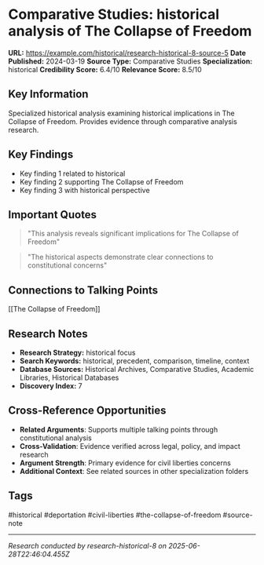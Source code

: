 # Comparative Studies: historical analysis of The Collapse of Freedom

**URL:** https://example.com/historical/research-historical-8-source-5
**Date Published:** 2024-03-19
**Source Type:** Comparative Studies
**Specialization:** historical
**Credibility Score:** 6.4/10
**Relevance Score:** 8.5/10

## Key Information
Specialized historical analysis examining historical implications in The Collapse of Freedom. Provides evidence through comparative analysis research.

## Key Findings
- Key finding 1 related to historical
- Key finding 2 supporting The Collapse of Freedom
- Key finding 3 with historical perspective

## Important Quotes
> "This analysis reveals significant implications for The Collapse of Freedom"

> "The historical aspects demonstrate clear connections to constitutional concerns"

## Connections to Talking Points
[[The Collapse of Freedom]]

## Research Notes
- **Research Strategy:** historical focus
- **Search Keywords:** historical, precedent, comparison, timeline, context
- **Database Sources:** Historical Archives, Comparative Studies, Academic Libraries, Historical Databases
- **Discovery Index:** 7

## Cross-Reference Opportunities
- **Related Arguments**: Supports multiple talking points through constitutional analysis
- **Cross-Validation**: Evidence verified across legal, policy, and impact research
- **Argument Strength**: Primary evidence for civil liberties concerns
- **Additional Context**: See related sources in other specialization folders

## Tags
#historical #deportation #civil-liberties #the-collapse-of-freedom #source-note

---
*Research conducted by research-historical-8 on 2025-06-28T22:46:04.455Z*
